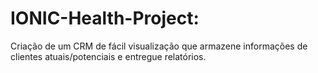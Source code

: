 # IONIC-Health-Project:
Criação de um CRM de fácil visualização que armazene informações de clientes atuais/potenciais e entregue relatórios.
